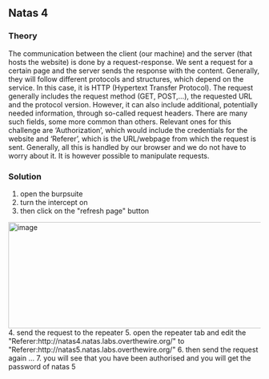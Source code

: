 ## Natas 4

### Theory
The communication between the client (our machine) and the server (that hosts the website) is done by a request-response. We sent a request for a certain page and the server sends the response with the content. Generally, they will follow different protocols and structures, which depend on the service. In this case, it is HTTP (Hypertext Transfer Protocol). The request generally includes the request method (GET, POST,…), the requested URL and the protocol version. However, it can also include additional, potentially needed information, through so-called request headers. There are many such fields, some more common than others. Relevant ones for this challenge are ‘Authorization’, which would include the credentials for the website and ‘Referer’, which is the URL/webpage from which the request is sent. Generally, all this is handled by our browser and we do not have to worry about it. It is however possible to manipulate requests.  

### Solution 
1. open the burpsuite  
2. turn the intercept on  
3. then click on the "refresh page" button
<img width="668" height="212" alt="image" src="https://github.com/user-attachments/assets/a74c8b62-4173-4711-baa7-c9e0554d7685" />
4. send the request to the repeater  
5. open the repeater tab and edit the "Referer:http://natas4.natas.labs.overthewire.org/" to "Referer:http://natas5.natas.labs.overthewire.org/"
6. then send the request again ...
7. you will see that you have been authorised and you will get the password of natas 5  
